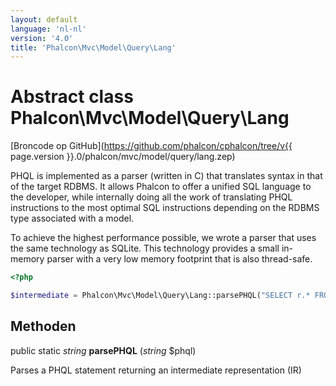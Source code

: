 ```yaml
---
layout: default
language: 'nl-nl'
version: '4.0'
title: 'Phalcon\Mvc\Model\Query\Lang'
---
```


# Abstract class **Phalcon\Mvc\Model\Query\Lang**

[Broncode op GitHub](https://github.com/phalcon/cphalcon/tree/v{{ page.version }}.0/phalcon/mvc/model/query/lang.zep)

PHQL is implemented as a parser (written in C) that translates syntax in that of the target RDBMS. It allows Phalcon to offer a unified SQL language to the developer, while internally doing all the work of translating PHQL instructions to the most optimal SQL instructions depending on the RDBMS type associated with a model.

To achieve the highest performance possible, we wrote a parser that uses the same technology as SQLite. This technology provides a small in-memory parser with a very low memory footprint that is also thread-safe.

```php
<?php

$intermediate = Phalcon\Mvc\Model\Query\Lang::parsePHQL("SELECT r.* FROM Robots r LIMIT 10");

```

## Methoden

public static *string* **parsePHQL** (*string* $phql)

Parses a PHQL statement returning an intermediate representation (IR)